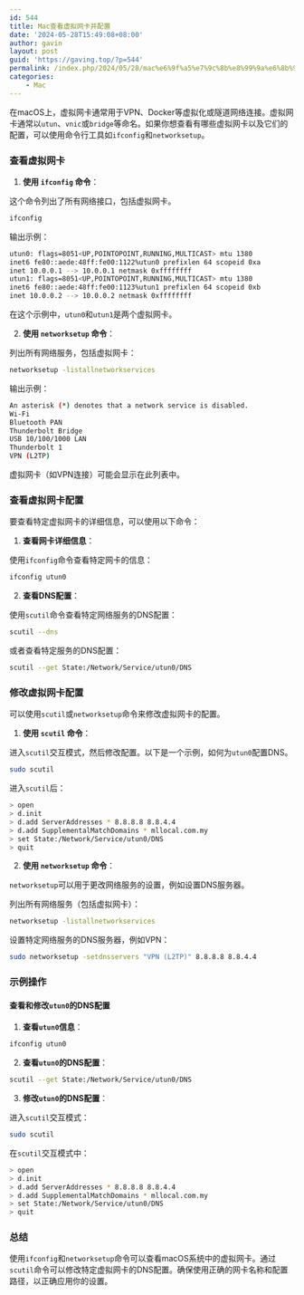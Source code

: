 ```yaml
---
id: 544
title: Mac查看虚拟网卡并配置
date: '2024-05-28T15:49:08+08:00'
author: gavin
layout: post
guid: 'https://gaving.top/?p=544'
permalink: /index.php/2024/05/28/mac%e6%9f%a5%e7%9c%8b%e8%99%9a%e6%8b%9f%e7%bd%91%e5%8d%a1%e5%b9%b6%e9%85%8d%e7%bd%ae/
categories:
    - Mac
---
```


在macOS上，虚拟网卡通常用于VPN、Docker等虚拟化或隧道网络连接。虚拟网卡通常以`utun`、`vnic`或`bridge`等命名。如果你想查看有哪些虚拟网卡以及它们的配置，可以使用命令行工具如`ifconfig`和`networksetup`。

### 查看虚拟网卡

1. **使用 `ifconfig` 命令**：

这个命令列出了所有网络接口，包括虚拟网卡。

```sh
ifconfig

```

输出示例：

```sh
utun0: flags=8051<UP,POINTOPOINT,RUNNING,MULTICAST> mtu 1380
inet6 fe80::aede:48ff:fe00:1122%utun0 prefixlen 64 scopeid 0xa
inet 10.0.0.1 --> 10.0.0.1 netmask 0xffffffff
utun1: flags=8051<UP,POINTOPOINT,RUNNING,MULTICAST> mtu 1380
inet6 fe80::aede:48ff:fe00:1123%utun1 prefixlen 64 scopeid 0xb
inet 10.0.0.2 --> 10.0.0.2 netmask 0xffffffff

```

在这个示例中，`utun0`和`utun1`是两个虚拟网卡。

2. **使用 `networksetup` 命令**：

列出所有网络服务，包括虚拟网卡：

```sh
networksetup -listallnetworkservices

```

输出示例：

```sh
An asterisk (*) denotes that a network service is disabled.
Wi-Fi
Bluetooth PAN
Thunderbolt Bridge
USB 10/100/1000 LAN
Thunderbolt 1
VPN (L2TP)

```

虚拟网卡（如VPN连接）可能会显示在此列表中。

### 查看虚拟网卡配置

要查看特定虚拟网卡的详细信息，可以使用以下命令：

1. **查看网卡详细信息**：

使用`ifconfig`命令查看特定网卡的信息：

```sh
ifconfig utun0

```

2. **查看DNS配置**：

使用`scutil`命令查看特定网络服务的DNS配置：

```sh
scutil --dns

```

或者查看特定服务的DNS配置：

```sh
scutil --get State:/Network/Service/utun0/DNS

```

### 修改虚拟网卡配置

可以使用`scutil`或`networksetup`命令来修改虚拟网卡的配置。

1. **使用 `scutil` 命令**：

进入`scutil`交互模式，然后修改配置。以下是一个示例，如何为`utun0`配置DNS。

```sh
sudo scutil

```

进入`scutil`后：

```sh
> open
> d.init
> d.add ServerAddresses * 8.8.8.8 8.8.4.4
> d.add SupplementalMatchDomains * mllocal.com.my
> set State:/Network/Service/utun0/DNS
> quit

```

2. **使用 `networksetup` 命令**：

`networksetup`可以用于更改网络服务的设置，例如设置DNS服务器。

列出所有网络服务（包括虚拟网卡）：

```sh
networksetup -listallnetworkservices

```

设置特定网络服务的DNS服务器，例如VPN：

```sh
sudo networksetup -setdnsservers "VPN (L2TP)" 8.8.8.8 8.8.4.4

```

### 示例操作

#### 查看和修改`utun0`的DNS配置

1. **查看`utun0`信息**：

```sh
ifconfig utun0

```

2. **查看`utun0`的DNS配置**：

```sh
scutil --get State:/Network/Service/utun0/DNS

```

3. **修改`utun0`的DNS配置**：

进入`scutil`交互模式：

```sh
sudo scutil

```

在`scutil`交互模式中：

```sh
> open
> d.init
> d.add ServerAddresses * 8.8.8.8 8.8.4.4
> d.add SupplementalMatchDomains * mllocal.com.my
> set State:/Network/Service/utun0/DNS
> quit

```

### 总结

使用`ifconfig`和`networksetup`命令可以查看macOS系统中的虚拟网卡。通过`scutil`命令可以修改特定虚拟网卡的DNS配置。确保使用正确的网卡名称和配置路径，以正确应用你的设置。